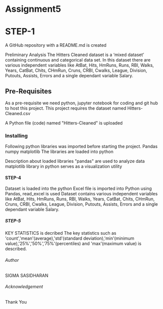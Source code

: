 # Assignment5

# STEP-1
A GitHub repository with a README.md is created

Preliminary Analysis
The Hitters Cleaned dataset is a ‘mixed dataset’ containing continuous and categorical data set. In this dataset there are various independent variables like AtBat, Hits, HmRuns, Runs, RBI, Walks, Years, CatBat, Chits, CHmRun, Cruns, CRBI, Cwalks, League, Division, Putouts, Assists, Errors and a single dependant variable Salary.

## Pre-Requisites
As a pre-requisite we need python, jupyter notebook for coding and git hub to host this project.
This project requires the dataset named Hitters-Cleaned.csv 

A Python file (code) named "Hitters-Cleaned" is uploaded

### Installing
Following python libraries was imported before starting the project.
Pandas
numpy
matplotlib
The libraries are loaded into python

Description about loaded libraries
"pandas" are used to analyze data
matplotlib library in python serves as a visualization utility

#### STEP-4
Dataset is loaded into the python
Excel file is imported into Python using Pandas, read_excel is used
Dataset contains various independent variables like AtBat, Hits, HmRuns, Runs, RBI, Walks, Years, CatBat, Chits, CHmRun, Cruns, CRBI, Cwalks, League, Division, Putouts, Assists, Errors and a single dependant variable Salary.

##### STEP-5
KEY STATISTICS is decribed
The key statistics such as 'count','mean'(average),'std'(standard deviation),'min'(minimum value),'25%','50%','75%'(percentiles) and 'max'(maximum value) is described.

###### Author
SIGMA SASIDHARAN

###### Acknowledgement
Thank You
